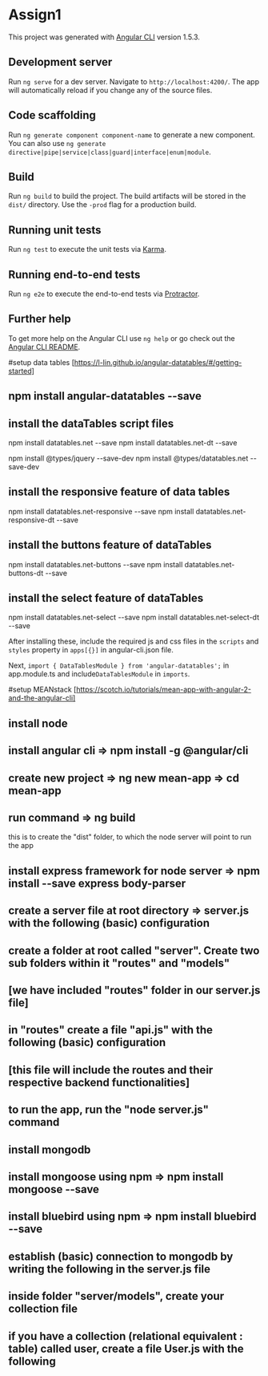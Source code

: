 # Assign1

This project was generated with [Angular CLI](https://github.com/angular/angular-cli) version 1.5.3.

## Development server

Run `ng serve` for a dev server. Navigate to `http://localhost:4200/`. The app will automatically reload if you change any of the source files.

## Code scaffolding

Run `ng generate component component-name` to generate a new component. You can also use `ng generate directive|pipe|service|class|guard|interface|enum|module`.

## Build

Run `ng build` to build the project. The build artifacts will be stored in the `dist/` directory. Use the `-prod` flag for a production build.

## Running unit tests

Run `ng test` to execute the unit tests via [Karma](https://karma-runner.github.io).

## Running end-to-end tests

Run `ng e2e` to execute the end-to-end tests via [Protractor](http://www.protractortest.org/).

## Further help

To get more help on the Angular CLI use `ng help` or go check out the [Angular CLI README](https://github.com/angular/angular-cli/blob/master/README.md).

#setup data tables [https://l-lin.github.io/angular-datatables/#/getting-started]

## npm install angular-datatables --save

## install the dataTables script files
npm install datatables.net --save
npm install datatables.net-dt --save

npm install @types/jquery --save-dev
npm install @types/datatables.net --save-dev

## install the responsive feature of data tables
npm install datatables.net-responsive --save
npm install datatables.net-responsive-dt --save

## install the buttons feature of dataTables
npm install datatables.net-buttons --save
npm install datatables.net-buttons-dt --save

## install the select feature of dataTables
npm install datatables.net-select --save
npm install datatables.net-select-dt --save

After installing these, include the required js and css files in the `scripts` and `styles` property in 
`apps[{}]` in angular-cli.json file.

Next, `import { DataTablesModule } from 'angular-datatables';` in app.module.ts and include`DataTablesModule` in `imports`.

#setup MEANstack [https://scotch.io/tutorials/mean-app-with-angular-2-and-the-angular-cli]

## install node

## install angular cli => npm install -g @angular/cli

## create new project => ng new mean-app => cd mean-app

## run command => ng build
this is to create the "dist" folder, to which the node server will point to run the app 

## install express framework for node server => npm install --save express body-parser

## create a server file at root directory => server.js with the following (basic) configuration 

<!--
// Get dependencies
const express = require('express');
const path = require('path');
const http = require('http');
const bodyParser = require('body-parser');

// Get our API routes
const api = require('./server/routes/api');

const app = express();

// Parsers for POST data
app.use(bodyParser.json());
app.use(bodyParser.urlencoded({ extended: false }));

// Point static path to dist
app.use(express.static(path.join(__dirname, 'dist')));
// Set our api routes
app.use('/api', api);
// Catch all other routes and return the index file
app.get('*', (req, res) => {
  res.sendFile(path.join(__dirname, 'dist/index.html'));
});
/**
 * Get port from environment and store in Express.
 */
const port = process.env.PORT || '3000';
app.set('port', port);
/**
 * Create HTTP server.
 */
const server = http.createServer(app);
/**
 * Listen on provided port, on all network interfaces.
 */
server.listen(port, () => console.log(`API running on localhost:${port}`));
-->

## create a folder at root called "server". Create two sub folders within it "routes" and "models"
## [we have included "routes" folder in our server.js file]

## in "routes" create a file "api.js" with the following (basic) configuration
## [this file will include the routes and their respective backend functionalities]

<!--
const express = require('express');
const router = express.Router();

/* GET api listing. */
router.get('/', (req, res) => {
  res.send('api works');
});

module.exports = router;
-->

## to run the app, run the "node server.js" command

## install mongodb

## install mongoose using npm => npm install mongoose --save

## install bluebird using npm => npm install bluebird --save

## establish (basic) connection to mongodb by writing the following in the server.js file
<!--
var mongoose = require('mongoose');

mongoose.connect('mongodb://localhost/first-app');
mongoose.Promise = require('bluebird');
-->

## inside folder "server/models", create your collection file
## if you have a collection (relational equivalent : table) called user, create a file User.js with the following
<!--
// grab the things we need
var mongoose = require('mongoose');
var Schema = mongoose.Schema;

// create a schema
var userSchema = new Schema({
  name: { type: String, required: true},
  address: { type: String, required: true },
  created_at: Date,
  updated_at: Date
});

// the schema is useless so far
// we need to create a model using it
var User = mongoose.model('User', userSchema);

// make this available to our users in our Node applications
module.exports = User;
-->

